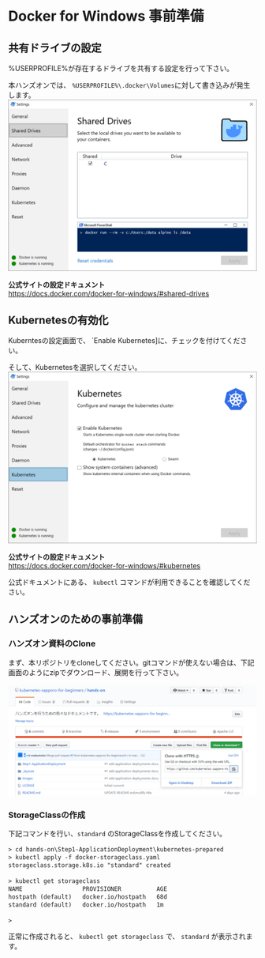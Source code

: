 # Docker for Windows 事前準備

## 共有ドライブの設定
%USERPROFILE%が存在するドライブを共有する設定を行って下さい。

本ハンズオンでは、 `%USERPROFILE%\.docker\Volumes`に対して書き込みが発生します。
![image](../images/win-drive-setting.png)

**公式サイトの設定ドキュメント**<br>
https://docs.docker.com/docker-for-windows/#shared-drives

## Kubernetesの有効化

Kuberntesの設定画面で、 `Enable Kubernetes]に、チェックを付けてください。

そして、Kubernetesを選択してください。
![image](../images/win-kubernetes-setting.png)

**公式サイトの設定ドキュメント**<br>
https://docs.docker.com/docker-for-windows/#kubernetes

公式ドキュメントにある、 `kubectl` コマンドが利用できることを確認してください。

## ハンズオンのための事前準備

### ハンズオン資料のClone
まず、本リポジトリをcloneしてください。gitコマンドが使えない場合は、下記画面のようにzipでダウンロード、展開を行って下さい。

![image](../images/git-zip-download.png)

### StorageClassの作成

下記コマンドを行い、`standard` のStorageClassを作成してください。

```
> cd hands-on\Step1-ApplicationDeployment\kubernetes-prepared
> kubectl apply -f docker-storageclass.yaml
storageclass.storage.k8s.io "standard" created

> kubectl get storageclass
NAME                 PROVISIONER          AGE
hostpath (default)   docker.io/hostpath   68d
standard (default)   docker.io/hostpath   1m

>
```

正常に作成されると、 `kubectl get storageclass` で、 `standard` が表示されます。
